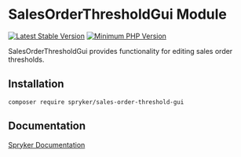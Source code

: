 # SalesOrderThresholdGui Module
[![Latest Stable Version](https://poser.pugx.org/spryker/sales-order-threshold-gui/v/stable.svg)](https://packagist.org/packages/spryker/sales-order-threshold-gui)
[![Minimum PHP Version](https://img.shields.io/badge/php-%3E%3D%208.0-8892BF.svg)](https://php.net/)

SalesOrderThresholdGui provides functionality for editing sales order thresholds.

## Installation

```
composer require spryker/sales-order-threshold-gui
```

## Documentation

[Spryker Documentation](https://docs.spryker.com)
